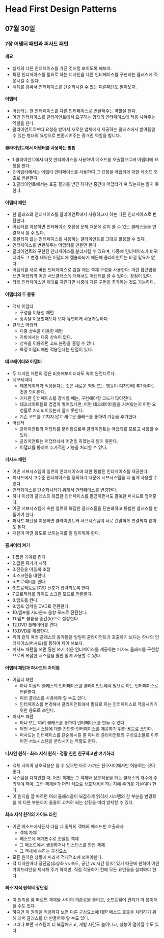 # Head First Design Patterns

## 07월 30일

### 7장 어댑터 패턴과 퍼사드 패턴

#### 개요
- 실제와 다른 인터페이스를 가진 것처럼 보이도록 해보자.
- 특정 인터페이스를 필요로 하는 디자인을 다른 인터페이스를 구현하는 클래스에 적응시킬 수 있다.
- 객체를 감싸서 인터페이스를 단순화시킬 수 있는 다른패턴도 알아보자.

#### 어댑터
- 어댑터는 한 인터페이스를 다른 인터페이스로 변환해주는 역할을 한다.
- 어떤 인터페이스를 클라이언트에서 요구하는 형태의 인터페이스에 적응 시켜주는 역할을 한다.
- 클라이언트로부터 요청을 받아서 새로운 업체에서 제공하는 클래스에서 받아들일 수 있는 형태의 요청으로 변환시켜주는 중개인 역할을 합니다.

#### 클라이언트에서 어댑터를 사용하는 방법
- 1.클라이언트에서 타켓 인터페이스를 사용하여 메소드를 호출함으로써 어댑터에 요청을 한다.
- 2.어댑터에서는 어댑티 인터페이스를 사용하여 그 요청을 어댑티에 대한 메소드 호출로 변환한다.
- 3.클라이언트에서는 호출 결과를 받긴 하지만 중간에 어댑터가 껴 있는지는 알지 못한다.

#### 어댑터 패턴
- 한 클래스의 인터페이스를 클라이언트에서 사용하고자 하는 다른 인터페이스로 변환한다.
- 어댑터를 이용하면 인터페이스 호환성 문제 때문에 같이 쓸 수 없는 클래스들을 연결해서 쓸 수 있다.
- 호환되지 않는 인터페이스를 사용하는 클라이언트를 그대로 활용할 수 있다.
- 인터페이스를 변환해주는 어댑터를 만들면 된다.
- 클라이언트와 구현된 인터페이스를 분리시킬 수 있으며, 나중에 인터페이스가 바뀌더라도 그 변경 내역은 어댑터에 캡슐화되기 때문에 클라이언트는 바뀔 필요가 없다.
- 어댑티를 새로 바뀐 인터페이스로 감쌀 때는 객체 구성을 사용한다. 이런 접근법을 쓰면 어댑티의 어떤 서브클래스에 대해서도 어댑터를 쓸 수 있다는 장점이 있다.
- 타켓 인터페이스만 제대로 지킨다면 나중에 다른 구현을 추가하는 것도 가능하다.

#### 어댑터의 두 종류
- 객체 어댑터
    - 구성을 이용한 패턴
    - 상속을 이용할때보다 보다 유연하게 사용가능하다.
- 클래스 어댑터
    - 다중 상속을 이용한 패턴
    - 자바에서는 다중 상속이 없다.
    - 상속을 이용하면 코드 분량을 줄일 수 있다.
    - 특정 어댑티에만 적용된다는 단점이 있다.

#### 데코레이터와 어댑터
- 두 디자인 패턴의 겉은 비슷해보이더라도 속이 완전다르다.
- 데코레이터
    - 데코레이터가 적용된다는 것은 새로운 책임 또는 행동이 디자인에 추가된다는 것을 의미한다.
    - 커다란 인터페이스를 장식할 때는, 구현해야할 코드가 많아진다.
    - 데코레이트들로 겹겹이 쌓여있다면, 어떤 데코레이터들을 거쳐왔는지 어떤 요청들로 처리되어있는지 알지 못한다.
    - 기존 코드를 고치지 않고 새로운 클래스를 통하여 기능을 추가한다.
- 어댑터
    - 클라이언트와 어댑티를 분리함으로써 클라이언트는 어댑티를 모르고 사용할 수 있다.
    - 클라이언트는 어댑터에서 어떤일 하였는지 알지 못한다.
    - 어댑터를 통하여 추가적인 기능을 처리할 수 있다.
 
#### 퍼사드 패턴
- 어떤 서브시스템의 일련의 인터페이스에 대한 통합된 인터페이스를 제공한다.
- 퍼사드에서 고수준 인터페이스를 정의하기 때문에 서브시스템을 더 쉽게 사용할 수 있다.
- 인터페이스를 단순화시키기 위해서 인터페이스를 변경한다.
- 하나 이상의 클래스의 복잡한 인터페이스를 깔끔하면서도 말쑥한 퍼사드로 덮어준다.
- 어떤 서브시스템에 속한 일련의 복잡한 클래스들을 단순화하고 통합한 클래스를 만들어야 한다.
- 퍼사드 패턴을 이용하면 클라이언트와 서브시스템이 서로 긴말하게 연결되지 않아도 된다.
- 패턴이 어떤 용도로 쓰이는지를 잘 알아둬야 한다.

#### 홈씨어터 켜기
- 1.팝콘 기계를 켠다
- 2.팝콘 튀기기 시작
- 3.전등을 어둡게 조절
- 4.스크린을 내린다.
- 5.프로젝터를 켠다.
- 6.프로젝트로 DVD 신호가 입력되도록 한다.
- 7.프로젝터를 와이드 스크린 모드로 전환한다.
- 8.앰프를 켠다.
- 9.앰프 입력을 DVD로 전환한다.
- 10.앰프를 서라운드 음향 모드로 전환한다.
- 11.앰프 볼륨을 중간(5)으로 설정한다.
- 12.DVD 플레이어를 켠다.
- 13.DVD를 재생한다.
- 위와 같의 여러 클래스의 동작들을 일일이 클라이언트가 호출하기 보다는 하나의 인터페이스(퍼사드)를 통하여 제어 해보자.
- 퍼사드 패턴을 쓰면 훨씬 쓰기 쉬운 인터페이스를 제공하는 퍼사드 클래스를 구현함으로써 복잡한 시스템을 훨씬 쉽게 사용할 수 있다.

#### 어댑터 패턴과 퍼사드의 차이점
- 어댑터 패턴
    - 하나 이상의 클래스의 인터페이스를 클라이언트에서 필요로 하는 인터페이스로 변환한다.
    - 여러 클래스를 사용해야 할 수도 있다.
    - 인터페이스를 변경해서 클라이언트에서 필요로 하는 인터페이스로 적응시키기 위한 용도로 쓰인다.
- 퍼사드 패턴
    - 하나 또는 여려 클래스를 통하여 인터페이스를 만들 수 있다.
    - 어떤 서브시스템에 대한 간단한 인터페이스를 제공하기 위한 용도로 쓰인다.
    - 퍼사드는 인터페이스를 단순화시킬 뿐 아니라 클라이언트와 구성요소들로 이루어진 서브시스템을 분리시키는 역할도 한다.

#### 디자인 원칙 - 최소 지식 원칙 - 정말 친한 친구하고만 얘기하라
- 객체 사이의 상호작용은 될 수 있으면 아주 가까운 친구사이에서만 허용하는 것이 좋다.
- 시스템을 디자인할 때, 어떤 객체든 그 객체와 상호작용을 하는 클래스의 개수에 주의해야 하며, 그런 객체들과 어떤 식으로 상호작용을 하는지에 주의를 기울여야 한다.
- 이 원칙을 잘 따르면 여러 클래스들이 복잡하게 얽혀서 시스템의 한 부분을 변경했을 때 다른 부분까지 줄줄이 고쳐햐 되는 상황을 미리 방지할 수 있다.

#### 최소 지식 원칙의 가이드 라인
- 어떤 메소드에서든지 다음 네 종류의 객체의 메소드만 호출하자
    - 객체 자체
    - 메소드에 매개변수로 전달된 객체
    - 그 메소드에서 생성하거나 인스턴스를 만든 객체
    - 그 객체에 속하는 구성요소
- 모든 원칙은 상황에 따라서 적재적소에 쓰여야한다.
- 각 디자인마다 장단점(추상화 vs 속도, 공간 vs 시간 등)이 있기 때문에 원칙이 어떤 가이드라인을 제시해 주기 하지만, 직접 적용하기 전에 모든 요인들을 살펴봐야 한다.

#### 최소 지식 원칙의 장단점
- 이 원칙을 잘 따르면 객체들 사이의 의존성을 줄이고, 소프트웨어 관리가 더 용이해질 수도 있다.
- 하지만 이 원칙을 적용하다 보면 다른 구성요소에 대한 메소드 호출을 처리하기 위해 래퍼 클래스를 더 만들어야 할 수도 있다.
- 그러다 보면 시스템이 더 복잡해지고, 개발 시간도 늘어나고, 성능이 떨어질 수도 있다.
